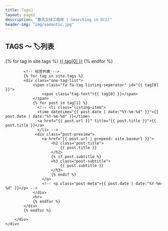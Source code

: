 ```yaml
---
title: Tags🍪
layout: page2
description: "春风又绿江南岸 | Searching in O(1)"
header-img: "img/semantic.jpg"
---
```


## TAGS ～ 🏷️列表

<!-- Main Content -->
<div class="container">
<div class="row">

<div class="col-lg-10 col-lg-offset-0 col-md-10 col-md-offset-1">
  <!-- 标签云 -->
  	<div id='tag_cloud' class="tags">
  		{% for tag in site.tags %}
            <a href="#{{ tag[0] }}" title="{{ tag[0] }}" rel="{{ tag[1].size }}">{{ tag[0] }}</a>
  		{% endfor %}
  	</div>


            <!-- 标签列表 -->
    		{% for tag in site.tags %}
    		<div class="one-tag-list">
    		  	<span class="fa fa-tag listing-seperator" id="{{ tag[0] }}">
                    <span class="tag-text">{{ tag[0] }}</span>
                </span>
    			{% for post in tag[1] %}
    			  <!-- <li class="listing-item">
    			  <time datetime="{{ post.date | date:"%Y-%m-%d" }}">{{ post.date | date:"%Y-%m-%d" }}</time>
    			  <a href="{{ post.url }}" title="{{ post.title }}">{{ post.title }}</a>
    			  </li> -->
    			 <div class="post-preview">
    			    <a href="{{ post.url | prepend: site.baseurl }}">
    			        <h2 class="post-title">
                            {{ post.title }}
    			        </h2>
    			        {% if post.subtitle %}
    			        <h3 class="post-subtitle">
    			            {{ post.subtitle }}
    			        </h3>
    			        {% endif %}
    			    </a>
    			    <!-- <p class="post-meta">{{ post.date | date:"%Y-%m-%d" }}</p> -->
    			</div>
    			<hr>
    			{% endfor %}
    		</div>
    		{% endfor %}
    
    	</div>
    </div>
</div>
